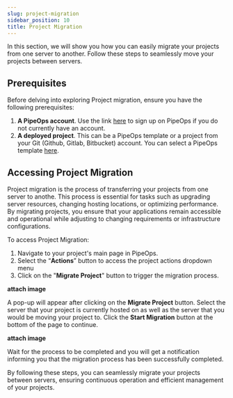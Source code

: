 ```yaml
---
slug: project-migration
sidebar_position: 10
title: Project Migration
---
```


In this section, we will show you how you can easily migrate your projects from one server to another. Follow these steps to seamlessly move your projects between servers.

## Prerequisites

Before delving into exploring Project migration, ensure you have the following prerequisites:

1. **A PipeOps account**. Use the link [here](https://console.pipeops.io/signup) to sign up on PipeOps if you do not currently have an account.
2. **A deployed project**. This can be a PipeOps template or a project from your Git (Github, Gitlab, Bitbucket) account. You can select a PipeOps template [here](https://github.com/orgs/pipeops-dev/repositories).

## Accessing Project Migration

Project migration is the process of transferring your projects from one server to anothe. This process is essential for tasks such as upgrading server resources, changing hosting locations, or optimizing performance. By migrating projects, you ensure that your applications remain accessible and operational while adjusting to changing requirements or infrastructure configurations.

To access Project Migration:

1. Navigate to your project's main page in PipeOps.
2. Select the “**Actions**” button to access the project actions dropdown menu
3. Click on the "**Migrate Project**" button to trigger the migration process.

**attach image**

A pop-up will appear after clicking on the **Migrate Project** button. Select the server that your project is currently hosted on as well as the server that you would be moving your project to. Click the **Start Migration** button at the bottom of the page to continue.

**attach image**

Wait for the process to be completed and you will get a notification informing you that the migration process has been successfully completed.

By following these steps, you can seamlessly migrate your projects between servers, ensuring continuous operation and efficient management of your projects.
